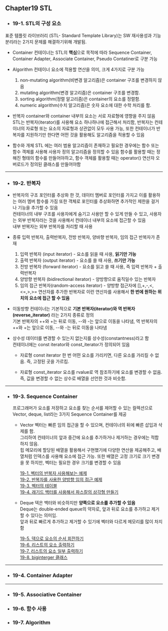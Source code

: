 ## Chapter19 STL

  - ### 19-1. STL의 구성 요소 

  표준 템플릿 라이브러리 (STL- Standard Template Library)는 SW 재사용성과 기능 분리라는 2가지 문제를 해결하기위해 개발됨. 

  - Container
    컨테이너는 STL의 **핵심**으로 목적에 따라 Sequence Container, Container Adapter, Associate Container, Pseudo Contatiner로 구분 가능

  - Algorithm
    컨테이너 요소에 적용할 연산을 의미, 크게 4가지로 구분 가능 <br>
    1. non-mutating algorithm(비변경 알고리즘)은 container 구조를 변경하지 않음
    2. mutating algorithm(변경 알고리즘)은 container 구조를 변경함.
    3. sorting algorithm(정렬 알고리즘)은 container의 요소를 정렬함.
    4. numeric algorithm(수치 알고리즘)은 숫자 요소에 대한 수학 처리를 함.

  - 반복자
    container와 container 내부의 요소는 서로 자료형에 영향을 주지 않음 <br>
    STL는 반복자(iterator)를 사용해 요소 하나하나에 접근해서 처리함, 반복자는 컨테이너의 자료형 또는 요소의 자료형과 상관없이 모두 사용 가능, 또한 컨테이너가 반복자를 지원하기만 한다면 어떤 것을 활용해도 알고리즘을 적용할 수 있음
     
  - 함수와 개체
    STL 에는 여러 범용 알고리즘이 존재하고 필요한 경우에는 함수 또는 함수 객체를 사용해 사용자 정의 알고리즘을 정의할 수 있음
    함수를 활용할 때는 정해진 형태의 함수를 만들어야하고, 함수 객체를 활용할 때는 operator() 연산자 오버로드가 정의된 클래스를 만들어야함

----------------------------------------------------------------------------

  - ### 19-2. 반복자

  -  반복자의 구조
    포인터를 추상화 한 것, 데이터 멤버로 포인터를 가지고 이를 활용하는 여러 멤버 함수를 가짐 또한 객체로 포인터를 추상화하면 추가적인 제한을 걸거나 기능을 추가할 수 있음 <br>
    컨테이너의 내부 구조를 사용자에게 숨기고 사용만 할 수 있게 만들 수 있고, 사용자는 외부 반복자라는 것을 사용해서 컨테이너 내부의 요소에 접근할 수 있음 <br>
    내부 반복자는 외부 반복자를 처리할 때 사용

  - 종류
    입력 반복자, 출력반복자, 전방 반복자, 양바향 반복자, 임의 접근 반복자가 존재 <br>
    1. 입력 반복자 (input iterator) - 요소를 읽을 때 사용, **읽기만 가능** 
    2. 출력 반복자 (output iterator) - 요소를 쓸 때 사용, **쓰기만 가능**
    3. 전방 반복자 (forward iterator) - 요소를 읽고 쓸 때 사용, 즉 입력 반복자 + 출력반복자
    4. 양방향 반복자 (bidirectional iterator) - 양방향으로 움직일수 있는 반복자
    5. 임의 접근 반복자(random-access iterator) - 양방향 접근자에 [],+,-,<,<=,>,>= 연산자를 추가한 반복자로 이런 연산자를 사용해서 **한 번에 원하는 위치의 요소에 접근 할 수 있음**
       
  - 이동방향
    컨테이너는 기본적으로 **기본 반복자(iterator)와 역 반복자 (reverse_iterator)** 라는 2가지 종류로 정의 <br>
    기본 반복자의 ++와 +는 뒤로 이동, --와 -는 앞으로 이동을 나타냄, 역 반복자의 ++와 +는 앞으로 이동, --와 -는 뒤로 이동을 나타냄
    
  - 상수성
    데이터를 변경할 수 있는지 없는지를 상수성(constantness)라고 함 <br>
    컨테이너에는 const iterator와 const_iterator가 정의되어 있음 <br>
      
      + 자료형 const iterator
        한 번 어떤 요소를 가리키면, 다른 요소를 가리킬 수 없음. 즉, 고정된 곳을 가르킴.
        
      + 자료형 const_iterator
        요소를 rvalue로 역 참조하기에 요소를 변경할 수 없음. 즉, 값을 변경할 수 없는 상수로 배열을 선언한 것과 비슷함.
   
    
---------------------------------------------------------------------------

  - ### 19-3. Sequence Container

    프로그래머가 요소를 저장하고 요소를 찾는 순서를 제어할 수 있는 컬렉션으로 Vector, deque, list라는 3가지 Sequence Container를 제공

      - Vector
        벡터는 빠른 임의 접근을 할 수 있으며, 컨테이너의 뒤에 빠른 삽입과 삭제를 함. <br>
        그리하여 컨테이너의 앞과 중간에 요소를 추가하거나 제거하는 경우에는 적합 하지 않음. <br>
        힙 메모리에 할당된 배열을 활용해서 구현했기에 다양한 연산을 제공해주고, 배열처럼 인덱스를 사용해 요소에 접근 가능. 또한 배열은 고정 크기로 크기 변경을 못 하지만, 벡터는 필요한 경우 크기를 변경할 수 있음

        [19-1. 벡터의 반복자 사용해보는 예제]() <br>
        [19-2. 반복자를 사용한 양방향 임의 접근 예제]() <br>
        [19-3. 벡터의 테이블]() <br>
        [19-4. 래기드 백터를 사용해서 파스칼의 삼각형 만들기]() <br>

      - Deque
        덱은 백터와 비슷하지만 **양쪽으로 요소를 추가할 수 있음** <br>
        Deque는 double-ended queue의 약자로, 앞과 뒤로 요소를 추가하고 제거할 수 있다는 의미임. <br>
        앞과 뒤로 빠르게 추가하고 제거할 수 있기에 벡터와 다르게 메모리를 많이 차지함 <br>

         [19-5. 덱으로 요소의 순서 회전하기]() <br>
         [19-6. 리스트의 요소 출력하기]() <br>
         [19-7. 리스트의 요소 일부 출력하기]() <br>
         [19-8. biginterger 클래스]() <br>


---------------------------------------------------------------------------

  - ### 19-4. Container Adapter








-----------------------------------------------------------------------------

  - ### 19-5. Associative Container
  - ### 19-6. 함수 사용
  - ### 19-7. Algorithm 
